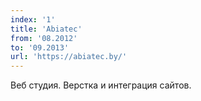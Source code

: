 ```yaml
---
index: '1'
title: 'Abiatec'
from: '08.2012'
to: '09.2013'
url: 'https://abiatec.by/'
---
```


Веб студия. Верстка и интеграция сайтов.

